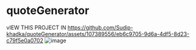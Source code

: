 ﻿# quoteGenerator
  vIEW THIS PROJECT IN https://github.com/Sudip-khadka/quoteGenerator/assets/107389556/eb6c9705-9d6a-4df5-8d23-c79f5e0a0702
![image]()


